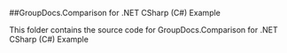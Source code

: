 ##GroupDocs.Comparison for .NET CSharp (C#) Example

This folder contains the source code for GroupDocs.Comparison for .NET CSharp (C#) Example